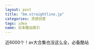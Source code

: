```yaml
---
layout: post
title: "bm.straightline.jp"
categories: 灵感创意
tags: idea
name: 日本酷站索引
---
```

近6000个！av大合集也没这么全，必备酷站
<!--break-->
